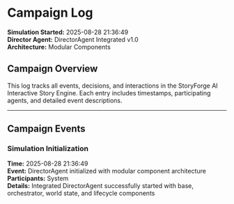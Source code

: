 # Campaign Log

**Simulation Started:** 2025-08-28 21:36:49  
**Director Agent:** DirectorAgent Integrated v1.0  
**Architecture:** Modular Components  

## Campaign Overview

This log tracks all events, decisions, and interactions in the StoryForge AI Interactive Story Engine.
Each entry includes timestamps, participating agents, and detailed event descriptions.

---

## Campaign Events

### Simulation Initialization
**Time:** 2025-08-28 21:36:49  
**Event:** DirectorAgent initialized with modular component architecture  
**Participants:** System  
**Details:** Integrated DirectorAgent successfully started with base, orchestrator, world state, and lifecycle components

